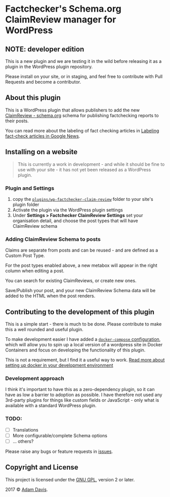 # Factchecker's Schema.org ClaimReview manager for WordPress

## NOTE: developer edition
This is a new plugin and we are testing it in the wild before releasing it as a plugin in the WordPress plugin repository. 

Please install on your site, or in staging, and feel free to contribute with Pull Requests and become a contributor. 


## About this plugin
This is a WordPress plugin that allows publishers to add the new  [ClaimReview - schema.org](http://schema.org/ClaimReview) schema for publishing factchecking reports to their posts. 

You can read more about the labeling of fact checking articles in [Labeling fact-check articles in Google News](https://blog.google/topics/journalism-news/labeling-fact-check-articles-google-news/).



## Installing on a website

> This is currently a work in development - and while it should be fine to use with your site - it has not yet been released as a WordPress plugin. 


### Plugin and Settings 
1. copy the [`plugins/wp-factchecker-claim-review`](plugins/wp-factchecker-claim-review) folder to your site's plugin folder
2. Activate the plugin via the WordPress plugin settings
3. Under **Settings > Factchecker ClaimReview Settings** set your organisation detail, and choose the post types that will have ClaimReview schema 


### Adding ClaimReview Schema to posts

Claims are separate from posts and can be reused  - and are defined as a Custom Post Type. 

For the post types enabled above, a new metabox will appear in the right column when editing a post. 

You can search for existing ClaimReviews, or create new ones. 

Save/Publish your post, and your new ClaimReview Schema data will be added to the HTML when the post renders. 



## Contributing to the development of this plugin

This is a simple start - there is much to be done. Please contribute to make this a well rounded and useful plugin. 

To make development easier I have added a [`docker-compose` configuration](./docker-compose.yml), which will allow  you to spin up a local version of a wordpress site in Docker Containers and focus on developing the functionality of this plugin.

This is not a requirement, but I find it a useful way to work. [Read more about setting up docker in your development environment](https://www.docker.com)


### Development approach
I think it's important to have this as a zero-dependency plugin, so it can have as low a barrier to adoption as possible. I have therefore not used any 3rd-party plugins for things like custom fields or JavaScript - only what is available with a standard WordPress plugin. 



### TODO:

- [ ] Translations
- [ ] More configurable/complete Schema options
- [ ] ... others? 

Please raise any bugs or feature requests in [issues](./issues). 

## Copyright and License

This project is licensed under the [GNU GPL](http://www.gnu.org/licenses/old-licenses/gpl-2.0.html), version 2 or later.

2017 © [Adam Davis](http://admataz.com).





 
 
 


 